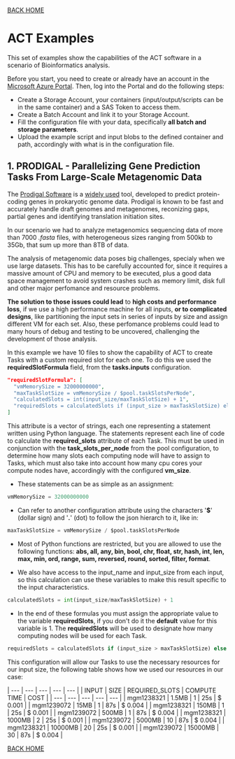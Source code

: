 
[BACK HOME](home.md)


# ACT Examples


This set of examples show the capabilities of the ACT software in a scenario of Bioinformatics analysis.

Before you start, you need to create or already have an account in the [Microsoft Azure Portal](https://portal.azure.com/). Then, log into the Portal and do the following steps:

* Create a Storage Account, your containers (input/output/scripts can be in the same container) and a SAS Token to access them.
* Create a Batch Account and link it to your Storage Account.
* Fill the configuration file with your data, specifically **all batch and storage parameters**.
* Upload the example script and input blobs to the defined container and path, accordingly with what is in the configuration file.

## 1. PRODIGAL - Parallelizing Gene Prediction Tasks From Large-Scale Metagenomic Data

The [Prodigal Software](https://github.com/hyattpd/Prodigal) is a [widely used](https://bmcbioinformatics.biomedcentral.com/articles/10.1186/1471-2105-11-119) tool, developed to predict protein-coding genes in prokaryotic genome data. Prodigal is known to be fast and accurately handle draft genomes and metagenomes, reconizing gaps, partial genes and identifying translation initiation sites.

In our scenario we had to analyze metagenomics sequencing data of more than 7000 *.fasta* files, with heterogeneous sizes ranging from 500kb to 35Gb, that sum up more than 8TB of data.

The analysis of metagenomic data poses big challenges, specialy when we use large datasets. This has to be carefully accounted for, since it requires a massive amount of CPU and memory to be executed, plus a good data space management to avoid system crashes such as memory limit, disk full and other major perfomance and resource problems.

**The solution to those issues could lead** to **high costs and performance loss**, if we use a high performance machine for all inputs, **or to complicated designs**, like partitioning the input sets in series of inputs by size and assign different VM for each set. Also, these perfomance problems could lead to many hours of debug and testing to be uncovered, challenging the development of those analysis.

In this example we have 10 files to show the capability of ACT to create Tasks with a custom required slot for each one. To do this we used the **requiredSlotFormula** field, from the **tasks.inputs** configuration. 

```json 
"requiredSlotFormula": [
  "vmMemorySize = 32000000000",
  "maxTaskSlotSize = vmMemorySize / $pool.taskSlotsPerNode",
  "calculatedSlots = int(input_size/maxTaskSlotSize) + 1",
  "requiredSlots = calculatedSlots if (input_size > maxTaskSlotSize) else 1"
]
```
This attribute is a vector of strings, each one representing a statement written using Python language. The statements represent each line of code to calculate the **required_slots** attribute of each Task. This must be used in conjunction with the **task_slots_per_node** from the pool configuration, to determine how many slots each computing node will have to assign to Tasks, which must also take into account how many cpu cores your compute nodes have, accordingly with the configured **vm_size**. 

* These statements can be as simple as an assignment:

```python
vmMemorySize = 32000000000
```

* Can refer to another configuration attribute using the characters '**$**' (dollar sign) and '**.**' (dot) to follow the json hierarch to it, like in:

```python
maxTaskSlotSize = vmMemorySize / $pool.taskSlotsPerNode
```

* Most of Python functions are restricted, but you are allowed to use the following functions: **abs, all, any, bin, bool, chr, float, str, hash, int, len, max, min, ord, range, sum, reversed, round, sorted, filter, format**. 

* We also have access to the input_name and input_size from each input, so this calculation can use these variables to make this result specific to the input characteristics.

```python
calculatedSlots = int(input_size/maxTaskSlotSize) + 1
```

* In the end of these formulas you must assign the appropriate value to the variable **requiredSlots**, if you don't do it the **default** value for this variable is 1. The **requiredSlots** will be used to designate how many computing nodes will be used for each Task.

```python
requiredSlots = calculatedSlots if (input_size > maxTaskSlotSize) else 1
```

This configuration will allow our Tasks to use the necessary resources for our input size, the following table shows how we used our resources in our case:

| --- | --- | --- | --- | --- |
| INPUT | SIZE | REQUIRED_SLOTS | COMPUTE TIME | COST |
| --- | --- | --- | --- | --- |
| mgm1238321 | 1.5MB | 1 | 25s | $ 0.001 |
| mgm1239072 | 15MB | 1 | 87s | $ 0.004 |
| mgm1238321 | 150MB | 1 | 25s | $ 0.001 |
| mgm1239072 | 500MB | 1 | 87s | $ 0.004 |
| mgm1238321 | 1000MB | 2 | 25s | $ 0.001 |
| mgm1239072 | 5000MB | 10 | 87s | $ 0.004 |
| mgm1238321 | 10000MB | 20 | 25s | $ 0.001 |
| mgm1239072 | 15000MB | 30 | 87s | $ 0.004 |


[BACK HOME](home.md)
